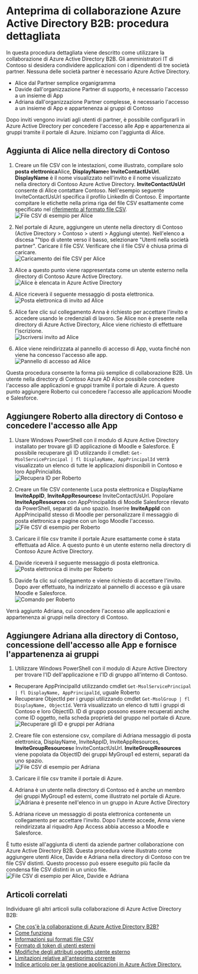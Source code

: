 <properties
   pageTitle="Procedura dettagliata di utilizzando l'anteprima di collaborazione di Azure Active Directory B2B | Microsoft Azure"
   description="Azure Active Directory B2B collaborazione supporta le relazioni tra società abilitando business partner in modo selettivo accedere alle applicazioni aziendali"
   services="active-directory"
   documentationCenter=""
   authors="viv-liu"
   manager="cliffdi"
   editor=""
   tags=""/>

<tags
   ms.service="active-directory"
   ms.devlang="NA"
   ms.topic="get-started-article"
   ms.tgt_pltfrm="NA"
   ms.workload="identity"
   ms.date="05/09/2016"
   ms.author="viviali"/>

# <a name="azure-ad-b2b-collaboration-preview-detailed-walkthrough"></a>Anteprima di collaborazione Azure Active Directory B2B: procedura dettagliata

In questa procedura dettagliata viene descritto come utilizzare la collaborazione di Azure Active Directory B2B. Gli amministratori IT di Contoso si desidera condividere applicazioni con i dipendenti di tre società partner. Nessuna delle società partner è necessario Azure Active Directory.

- Alice dal Partner semplice organigramma
- Davide dall'organizzazione Partner di supporto, è necessario l'accesso a un insieme di App
- Adriana dall'organizzazione Partner complesse, è necessario l'accesso a un insieme di App e appartenenza ai gruppi di Contoso

Dopo inviti vengono inviati agli utenti di partner, è possibile configurarli in Azure Active Directory per concedere l'accesso alle App e appartenenza ai gruppi tramite il portale di Azure. Iniziamo con l'aggiunta di Alice.

## <a name="adding-alice-to-the-contoso-directory"></a>Aggiunta di Alice nella directory di Contoso
1. Creare un file CSV con le intestazioni, come illustrato, compilare solo **posta elettronica**Alice, **DisplayName**e **InviteContactUsUrl**. **DisplayName** è il nome visualizzato nell'invito e il nome visualizzato nella directory di Contoso Azure Active Directory. **InviteContactUsUrl** consente di Alice contattare Contoso. Nell'esempio seguente InviteContactUsUrl specifica il profilo LinkedIn di Contoso. È importante compitare le etichette nella prima riga del file CSV esattamente come specificato nel [riferimento al formato file CSV](active-directory-b2b-references-csv-file-format.md).  
![File CSV di esempio per Alice](./media/active-directory-b2b-detailed-walkthrough/AliceCSV.png)

2. Nel portale di Azure, aggiungere un utente nella directory di Contoso (Active Directory > Contoso > utenti > Aggiungi utente). Nell'elenco a discesa ""tipo di utente verso il basso, selezionare "Utenti nella società partner". Caricare il file CSV. Verificare che il file CSV è chiusa prima di caricare.  
![Caricamento dei file CSV per Alice](./media/active-directory-b2b-detailed-walkthrough/AliceUpload.png)

3. Alice a questo punto viene rappresentata come un utente esterno nella directory di Contoso Azure Active Directory.  
![Alice è elencata in Azure Active Directory](./media/active-directory-b2b-detailed-walkthrough/AliceInAD.png)

4. Alice riceverà il seguente messaggio di posta elettronica.  
![Posta elettronica di invito ad Alice](./media/active-directory-b2b-detailed-walkthrough/AliceEmail.png)

5. Alice fare clic sul collegamento Anna è richiesto per accettare l'invito e accedere usando le credenziali di lavoro. Se Alice non è presente nella directory di Azure Active Directory, Alice viene richiesto di effettuare l'iscrizione.  
![Iscriversi invito ad Alice](./media/active-directory-b2b-detailed-walkthrough/AliceSignUp.png)

6. Alice viene reindirizzata al pannello di accesso di App, vuota finché non viene ha concesso l'accesso alle app.  
![Pannello di accesso ad Alice](./media/active-directory-b2b-detailed-walkthrough/AliceAccessPanel.png)

Questa procedura consente la forma più semplice di collaborazione B2B. Un utente nella directory di Contoso Azure AD Alice possibile concedere l'accesso alle applicazioni e gruppi tramite il portale di Azure. A questo punto aggiungere Roberto cui concedere l'accesso alle applicazioni Moodle e Salesforce.

## <a name="adding-bob-to-the-contoso-directory-and-granting-access-to-apps"></a>Aggiungere Roberto alla directory di Contoso e concedere l'accesso alle App
1. Usare Windows PowerShell con il modulo di Azure Active Directory installato per trovare gli ID applicazione di Moodle e Salesforce. È possibile recuperare gli ID utilizzando il cmdlet: `Get-MsolServicePrincipal | fl DisplayName, AppPrincipalId` verrà visualizzato un elenco di tutte le applicazioni disponibili in Contoso e loro AppPrincialIds.  
![Recupera ID per Roberto](./media/active-directory-b2b-detailed-walkthrough/BobPowerShell.png)

2. Creare un file CSV contenente Luca posta elettronica e DisplayName **InviteAppID**, **InviteAppResources**e InviteContactUsUrl. Popolare **InviteAppResources** con AppPrincipalIds di Moodle Salesforce rilevato da PowerShell, separati da uno spazio. Inserire **InviteAppId** con AppPrincipalId stesso di Moodle per personalizzare il messaggio di posta elettronica e pagine con un logo Moodle l'accesso.  
![File CSV di esempio per Roberto](./media/active-directory-b2b-detailed-walkthrough/BobCSV.png)

3. Caricare il file csv tramite il portale Azure esattamente come è stata effettuata ad Alice. A questo punto è un utente esterno nella directory di Contoso Azure Active Directory.

4. Davide riceverà il seguente messaggio di posta elettronica.  
![Posta elettronica di invito per Roberto](./media/active-directory-b2b-detailed-walkthrough/BobEmail.png)

5. Davide fa clic sul collegamento e viene richiesto di accettare l'invito. Dopo aver effettuato, ha indirizzato al pannello di accesso e già usare Moodle e Salesforce.  
![Comando per Roberto](./media/active-directory-b2b-detailed-walkthrough/BobAccessPanel.png)

Verrà aggiunto Adriana, cui concedere l'accesso alle applicazioni e appartenenza ai gruppi nella directory di Contoso.

## <a name="adding-carol-to-the-contoso-directory-granting-access-to-apps-and-giving-group-membership"></a>Aggiungere Adriana alla directory di Contoso, concessione dell'accesso alle App e fornisce l'appartenenza ai gruppi

1. Utilizzare Windows PowerShell con il modulo di Azure Active Directory per trovare l'ID dell'applicazione e l'ID di gruppo all'interno di Contoso.
 - Recuperare AppPrincipalId utilizzando cmdlet `Get-MsolServicePrincipal | fl DisplayName, AppPrincipalId`, uguale Roberto
 - Recuperare ObjectId per i gruppi utilizzando cmdlet `Get-MsolGroup | fl DisplayName, ObjectId`. Verrà visualizzato un elenco di tutti i gruppi di Contoso e loro ObjectID. ID di gruppo possono essere recuperati anche come ID oggetto, nella scheda proprietà del gruppo nel portale di Azure.  
![Recuperare gli ID e gruppi per Adriana](./media/active-directory-b2b-detailed-walkthrough/CarolPowerShell.png)

2. Creare file con estensione csv, compilare di Adriana messaggio di posta elettronica, DisplayName, InviteAppID, InviteAppResources, **InviteGroupResources**e InviteContactUsUrl. **InviteGroupResources** viene popolata da ObjectID dei gruppi MyGroup1 ed esterni, separati da uno spazio.  
![File CSV di esempio per Adriana](./media/active-directory-b2b-detailed-walkthrough/CarolCSV.png)

3. Caricare il file csv tramite il portale di Azure.

4. Adriana è un utente nella directory di Contoso ed è anche un membro dei gruppi MyGroup1 ed esterni, come illustrato nel portale di Azure.  
![Adriana è presente nell'elenco in un gruppo in Azure Active Directory](./media/active-directory-b2b-detailed-walkthrough/CarolGroup.png)

5. Adriana riceve un messaggio di posta elettronica contenente un collegamento per accettare l'invito. Dopo l'utente accede, Anna viene reindirizzata al riquadro App Access abbia accesso a Moodle e Salesforce.  

È tutto esiste all'aggiunta di utenti da aziende partner collaborazione con Azure Active Directory B2B. Questa procedura viene illustrato come aggiungere utenti Alice, Davide e Adriana nella directory di Contoso con tre file CSV distinti. Questo processo può essere eseguito più facile da condensa file CSV distinti in un unico file.  
![File CSV di esempio per Alice, Davide e Adriana](./media/active-directory-b2b-detailed-walkthrough/CombinedCSV.png)

## <a name="related-articles"></a>Articoli correlati
Individuare gli altri articoli sulla collaborazione di Azure Active Directory B2B:

- [Che cos'è la collaborazione di Azure Active Directory B2B?](active-directory-b2b-what-is-azure-ad-b2b.md)
- [Come funziona](active-directory-b2b-how-it-works.md)
- [Informazioni sui formati file CSV](active-directory-b2b-references-csv-file-format.md)
- [Formato di token di utenti esterni](active-directory-b2b-references-external-user-token-format.md)
- [Modifiche degli attributi oggetto utente esterno](active-directory-b2b-references-external-user-object-attribute-changes.md)
- [Limitazioni relative all'anteprima corrente](active-directory-b2b-current-preview-limitations.md)
- [Indice articolo per la gestione applicazioni in Azure Active Directory.](active-directory-apps-index.md)
